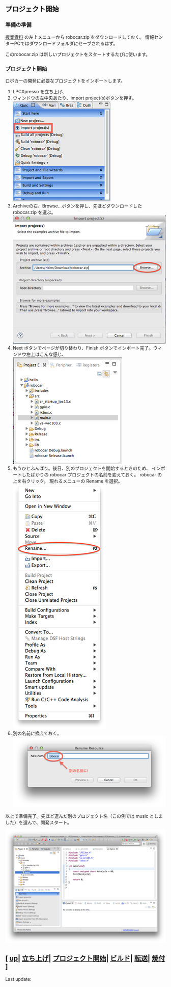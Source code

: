 ## プロジェクト開始

### 準備の準備

[授業資料](/)
の左上メニューから robocar.zip をダウンロードしておく。
情報センターPCではダウンロードフォルダにセーブされるはず。

このrobocar.zip は新しいプロジェクトをスタートするたびに使います。

### プロジェクト開始

ロボカーの開発に必要なプロジェクトをインポートします。

1. LPCXpresso を立ち上げ、
2. ウィンドウの左中央あたり、import project(s)ボタンを押す。<br>
  ![import project](images/import_project.png)
3. Archiveの右、Browse...ボタンを押し、先ほどダウンロードした robocar.zip を選ぶ。<br>
  ![select robocar.zip](images/import_robocar.png)
4. Next ボタンでページが切り替わり、Finish ボタンでインポート完了。ウィンドウ左上はこんな感じ、<br>
  ![imported](images/imported.png)
5. もうひとふんばり。後日、別のプロジェクトを開始するときのため、
  インポートしたばかりの robocar プロジェクトの名前を変えておく。
  robocar の上を右クリック。
  現れるメニューの Rename を選択。<br>
  ![rename menu](images/rename_project_menu.png)
6. 別の名前に換えておく。<br>
  ![rename menu](images/rename_project.png)

以上で準備完了。先ほど選んだ別のプロジェクト名（この例では music としました）を選んで、開発スタート。

![ready to develop](images/ready_to_develop.png)

[
[up](../index.html)|
[立ち上げ](start.html)|
[プロジェクト開始](projects.html)|
[ビルド](build.html)|
[転送](transfer.html)|
[焼付](burn/)
]
----
Last update: <script>document.write(document.lastModified);</script>

